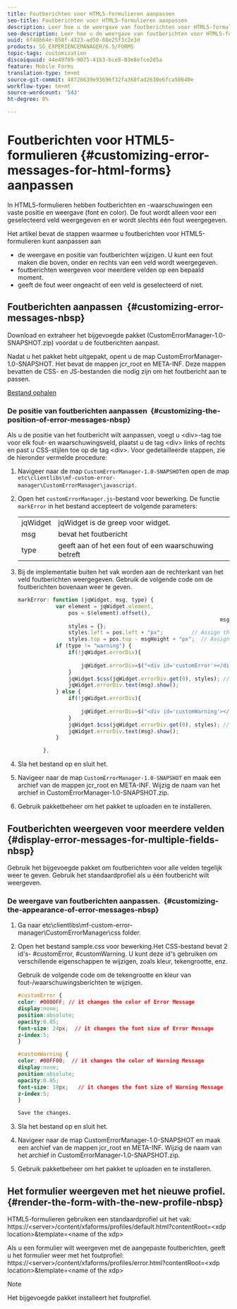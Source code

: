 ```yaml
---
title: Foutberichten voor HTML5-formulieren aanpassen
seo-title: Foutberichten voor HTML5-formulieren aanpassen
description: Leer hoe u de weergave van foutberichten voor HTML5-formulieren kunt aanpassen, inclusief hoe u de positie en weergave van deze berichten kunt wijzigen.
seo-description: Leer hoe u de weergave van foutberichten voor HTML5-formulieren kunt aanpassen, inclusief hoe u de positie en weergave van deze berichten kunt wijzigen.
uuid: 6f48b64e-858f-4323-ad50-88e25f3c2e3d
products: SG_EXPERIENCEMANAGER/6.5/FORMS
topic-tags: customization
discoiquuid: 44e49789-9075-41b3-bce8-03e8efce2d5a
feature: Mobile Forms
translation-type: tm+mt
source-git-commit: 48726639e93696f32fa368fad2630e6fca50640e
workflow-type: tm+mt
source-wordcount: '543'
ht-degree: 0%

---
```



# Foutberichten voor HTML5-formulieren {#customizing-error-messages-for-html-forms} aanpassen

In HTML5-formulieren hebben foutberichten en -waarschuwingen een vaste positie en weergave (font en color). De fout wordt alleen voor een geselecteerd veld weergegeven en er wordt slechts één fout weergegeven.

Het artikel bevat de stappen waarmee u foutberichten voor HTML5-formulieren kunt aanpassen aan

* de weergave en positie van foutberichten wijzigen. U kunt een fout maken die boven, onder en rechts van een veld wordt weergegeven.
* foutberichten weergeven voor meerdere velden op een bepaald moment.
* geeft de fout weer ongeacht of een veld is geselecteerd of niet.

## Foutberichten aanpassen  {#customizing-error-messages-nbsp}

Download en extraheer het bijgevoegde pakket (CustomErrorManager-1.0-SNAPSHOT.zip) voordat u de foutberichten aanpast.

Nadat u het pakket hebt uitgepakt, opent u de map CustomErrorManager-1.0-SNAPSHOT. Het bevat de mappen jcr_root en META-INF. Deze mappen bevatten de CSS- en JS-bestanden die nodig zijn om het foutbericht aan te passen.

[Bestand ophalen](assets/customerrormanager-1.0-snapshot.zip)

### De positie van foutberichten aanpassen  {#customizing-the-position-of-error-messages-nbsp}

Als u de positie van het foutbericht wilt aanpassen, voegt u &lt;div>-tag toe voor elk fout- en waarschuwingsveld, plaatst u de tag &lt;div> links of rechts en past u CSS-stijlen toe op de tag &lt;div>. Voor gedetailleerde stappen, zie de hieronder vermelde procedure:

1. Navigeer naar de map `CustomErrorManager-1.0-SNAPSHOT`en open de map `etc\clientlibs\mf-custom-error-manager\CustomErrorManager\javascript`.
1. Open het `customErrorManager.js`-bestand voor bewerking. De functie `markError` in het bestand accepteert de volgende parameters:

   |  |  |
   |---|---|
   | jqWidget | jqWidget is de greep voor widget. |
   | msg | bevat het foutbericht |
   | type | geeft aan of het een fout of een waarschuwing betreft |

1. Bij de implementatie buiten het vak worden aan de rechterkant van het veld foutberichten weergegeven. Gebruik de volgende code om de foutberichten bovenaan weer te geven.

   ```javascript
   markError: function (jqWidget, msg, type) {
               var element = jqWidget.element,                                //Gives the div containing widget
                   pos = $(element).offset(),                          //Calculates the position of the div in the view port
                                                                   msgHeight = xfalib.view.util.TextMetrics.measureExtent(msg).height + 5;  //Calculating the height of the Error Message
                   styles = {};
                   styles.left = pos.left + "px";         // Assign the desired left position using pos.left. Here it is calculated for exact left of the field
                   styles.top = pos.top - msgHeight + "px";  // Assign the desired top position using pos.top. Here it is calculated for top of the field
               if (type != "warning") {
                   if(!jqWidget.errorDiv){
                                                                                   //Adding the warning div if it is not present already
                       jqWidget.errorDiv=$("<div id='customError'></div>").appendTo('body');
                   }
                   jqWidget.$css(jqWidget.errorDiv.get(0), styles); // Applying the styles to the warning div
                   jqWidget.errorDiv.text(msg).show();                     //Showing the warning message
               } else {
                   if(!jqWidget.errorDiv){
                                                                                   //Adding the error div if it is not present already
                       jqWidget.errorDiv=$("<div id='customWarning'></div>").appendTo('body');
                   }
                   jqWidget.$css(jqWidget.errorDiv.get(0), styles); // Applying the styles to the error div
                   jqWidget.errorDiv.text(msg).show();                     //Showing the warning message
               }
   
           },
   ```

1. Sla het bestand op en sluit het.
1. Navigeer naar de map `CustomErrorManager-1.0-SNAPSHOT` en maak een archief van de mappen jcr_root en META-INF. Wijzig de naam van het archief in CustomErrorManager-1.0-SNAPSHOT.zip.
1. Gebruik pakketbeheer om het pakket te uploaden en te installeren.

## Foutberichten weergeven voor meerdere velden  {#display-error-messages-for-multiple-fields-nbsp}

Gebruik het bijgevoegde pakket om foutberichten voor alle velden tegelijk weer te geven. Gebruik het standaardprofiel als u één foutbericht wilt weergeven.

### De weergave van foutberichten aanpassen.  {#customizing-the-appearance-of-error-messages-nbsp}

1. Ga naar etc\clientlibs\mf-custom-error-manager\CustomErrorManager\css folder.

1. Open het bestand sample.css voor bewerking.Het CSS-bestand bevat 2 id&#39;s- #customError, #customWarning. U kunt deze id&#39;s gebruiken om verschillende eigenschappen te wijzigen, zoals kleur, tekengrootte, enz.

   Gebruik de volgende code om de tekengrootte en kleur van fout-/waarschuwingsberichten te wijzigen.

   ```css
   #customError {
   color: #0000FF; // it changes the color of Error Message
   display:none;
   position:absolute;
   opacity:0.85;
   font-size: 24px;  // it changes the font size of Error Message
   z-index:5;
   }
   
   #customWarning {
   color: #00FF00;  // it changes the color of Warning Message
   display:none;
   position:absolute;
   opacity:0.85;
   font-size: 18px;   // it changes the font size of Warning Message
   z-index:5;
   }
   
   Save the changes.
   ```

1. Sla het bestand op en sluit het.
1. Navigeer naar de map CustomErrorManager-1.0-SNAPSHOT en maak een archief van de mappen jcr_root en META-INF. Wijzig de naam van het archief in CustomErrorManager-1.0-SNAPSHOT.zip.
1. Gebruik pakketbeheer om het pakket te uploaden en te installeren.

## Het formulier weergeven met het nieuwe profiel.  {#render-the-form-with-the-new-profile-nbsp}

HTML5-formulieren gebruiken een standaardprofiel uit het vak: https://&lt;server>/content/xfaforms/profiles/default.html?contentRoot=&lt;xdp location>&amp;template=&lt;name of the xdp>

Als u een formulier wilt weergeven met de aangepaste foutberichten, geeft u het formulier weer met het foutprofiel: https://&lt;server>/content/xfaforms/profiles/error.html?contentRoot=&lt;xdp location>&amp;template=&lt;name of the xdp>

>[!NOTE]
>
>Het bijgevoegde pakket installeert het foutprofiel.

